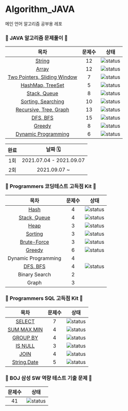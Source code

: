 # Algorithm_JAVA
메인 언어 알고리즘 공부용 레포

### 📘 JAVA 알고리즘 문제풀이 📘
| 목차| 문제수 | 상태
|:------:|:---------:|:---------:|
| [String](https://github.com/SooYeonida/Algorithm_JAVA/tree/master/Java%20Lecture%20Problems/String) | 12 | ![status][Complete]|
| [Array](https://github.com/SooYeonida/Algorithm_JAVA/tree/master/Java%20Lecture%20Problems/Array) | 12|![status][Complete]|
| [Two Pointers, Sliding Window](https://github.com/SooYeonida/Algorithm_JAVA/tree/master/Java%20Lecture%20Problems/Two_Pointers%26Sliding_Window) | 7|![status][Complete]|
| [HashMap, TreeSet](https://github.com/SooYeonida/Algorithm_JAVA/tree/master/Java%20Lecture%20Problems/HashMap%26TreeSet) | 5|   ![status][Complete]|
| [Stack, Queue](https://github.com/SooYeonida/Algorithm_JAVA/tree/master/Java%20Lecture%20Problems/Stack%2CQueue) | 8|   ![status][Complete]|
| [Sorting, Searching](https://github.com/SooYeonida/Algorithm_JAVA/tree/master/Java%20Lecture%20Problems/Sorting%2CSearching) | 10|  ![status][Complete]|
| [Recursive, Tree, Graph](https://github.com/SooYeonida/Algorithm_JAVA/tree/master/Java%20Lecture%20Problems/Recursive%2C%20Tree%2C%20Graph) | 13|   ![status][Complete]|
| [DFS, BFS](https://github.com/SooYeonida/Algorithm_JAVA/tree/master/Java%20Lecture%20Problems/Recursive%2C%20Tree%2C%20Graph) | 15|   ![status][Complete]|
| [Greedy](https://github.com/SooYeonida/Algorithm_JAVA/tree/master/Java%20Lecture%20Problems/Greedy) | 8|   ![status][Complete]|
| [Dynamic Programming](https://github.com/SooYeonida/Algorithm_JAVA/tree/master/Java%20Lecture%20Problems/Dynamic%20Programming) | 6| ![status][Complete]|

| 완료| 날짜  🗓 |
|:------:|:---------:|
|1회| 2021.07.04 - 2021.09.07|
|2회| 2021.09.07 ~|

### 📙 Programmers 코딩테스트 고득점 Kit 📙
| 목차| 문제수 | 상태
|:------:|:---------:|:---------:|
| [Hash](https://github.com/SooYeonida/Algorithm_JAVA/tree/master/Programmers/%ED%95%B4%EC%8B%9C)   |  4  |![status][Doing]|
| [Stack, Queue](https://github.com/SooYeonida/Algorithm_JAVA/tree/master/Programmers/%EC%8A%A4%ED%83%9D_%ED%81%90) |  4  |![status][Doing]|
| [Heap](https://github.com/SooYeonida/Algorithm_JAVA/tree/master/Programmers/%ED%9E%99)   |  3  |![status][Doing]|
| [Sorting](https://github.com/SooYeonida/Algorithm_JAVA/tree/master/Programmers/%EC%A0%95%EB%A0%AC) |  3|![status][Doing]|
| [Brute-Force](https://github.com/SooYeonida/Algorithm_JAVA/tree/master/Programmers/%EC%99%84%EC%A0%84%ED%83%90%EC%83%89) |  3|![status][Doing]|
| [Greedy](https://github.com/SooYeonida/Algorithm_JAVA/tree/master/Programmers/%ED%83%90%EC%9A%95%EB%B2%95) |  6|![status][Doing]|
| Dynamic Programming |  4||
| [DFS, BFS](https://github.com/SooYeonida/Algorithm_JAVA/tree/master/Programmers/DFS_BFS) |  4|![status][Doing]|
| Binary Search |  2||
| Graph |  3||

### 📗 Programmers SQL 고득점 Kit 📗
| 목차| 문제수 | 상태
|:------:|:---------:|:---------:|
| [SELECT](https://github.com/SooYeonida/Algorithm_JAVA/tree/master/Programmers/%20SQL/SELECT)   |  7  |![status][Complete]|
| [SUM,MAX,MIN](https://github.com/SooYeonida/Algorithm_JAVA/tree/master/Programmers/%20SQL/SUM%2CMAX%2CMIN) |  4  |![status][Complete]|
| [GROUP BY](https://github.com/SooYeonida/Algorithm_JAVA/tree/master/Programmers/%20SQL/GROUP%20BY)   |  4  |![status][Complete]|
| [IS NULL](https://github.com/SooYeonida/Algorithm_JAVA/tree/master/Programmers/%20SQL/IS%20NULL) |  3|![status][Complete]|
| [JOIN](https://github.com/SooYeonida/Algorithm_JAVA/tree/master/Programmers/%20SQL/JOIN) |  4|![status][Complete]|
| [String,Date](https://github.com/SooYeonida/Algorithm_JAVA/tree/master/Programmers/%20SQL/String%2CDate) |  5|![status][Complete]|

### 📕 BOJ 삼성 SW 역량 테스트 기출 문제 📕 
| 문제수 | 상태
|:---------:|:---------:|
| 41  |![status][Doing]|

[Complete]: https://img.shields.io/static/v1?label=&message=Complete&color=B6E6FC
[Doing]: https://img.shields.io/static/v1?label=&message=Doing&color=FFA8EA


